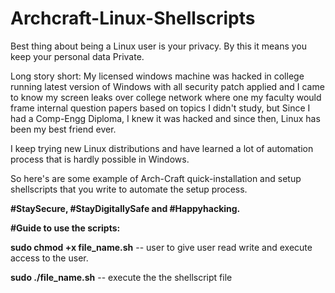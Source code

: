 # Archcraft-Linux-Shellscripts

Best thing about being a Linux user is your privacy. By this it means you keep your personal data Private.

Long story short: My licensed windows machine was hacked in college running latest version of Windows with all security patch applied and I came to know my screen leaks over college network where one my faculty would frame internal question papers based on topics I didn't study, but Since I had a Comp-Engg Diploma, I knew it was hacked and since then, Linux has been my best friend ever.

I keep trying new Linux distributions and have learned a lot of automation process that is hardly possible in Windows.

So here's are some example of Arch-Craft quick-installation and setup shellscripts that you write to automate the setup process.

**#StaySecure, #StayDigitallySafe and #Happyhacking.**

**#Guide to use the scripts:**

**sudo chmod +x file_name.sh** -- user to give user read write and execute access to the user.

**sudo ./file_name.sh** -- execute the the shellscript file
